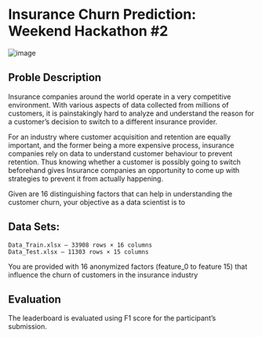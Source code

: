 # Insurance Churn Prediction: Weekend Hackathon #2
![image](https://www.machinehack.com/wp-content/uploads/2020/04/insurance_churn2-scaled.jpg)

## Proble Description
Insurance companies around the world operate in a very competitive environment. With various aspects of data collected from millions of 
customers, it is painstakingly hard to analyze and understand the reason for a customer’s decision to switch to a different insurance 
provider.

For an industry where customer acquisition and retention are equally important, and the former being a more expensive process, 
insurance companies rely on data to understand customer behaviour to prevent retention. Thus knowing whether a customer is possibly 
going to switch beforehand gives Insurance companies an opportunity to come up with strategies to prevent it from actually happening.

Given are 16 distinguishing factors that can help in understanding the customer churn, your objective as a data scientist is to 

## Data Sets:
    Data_Train.xlsx – 33908 rows × 16 columns
    Data_Test.xlsx – 11303 rows × 15 columns
    
You are provided with 16 anonymized factors (feature_0 to feature 15) that influence the churn of customers in the insurance industry

## Evaluation
The leaderboard is evaluated using F1 score for the participant’s submission.
